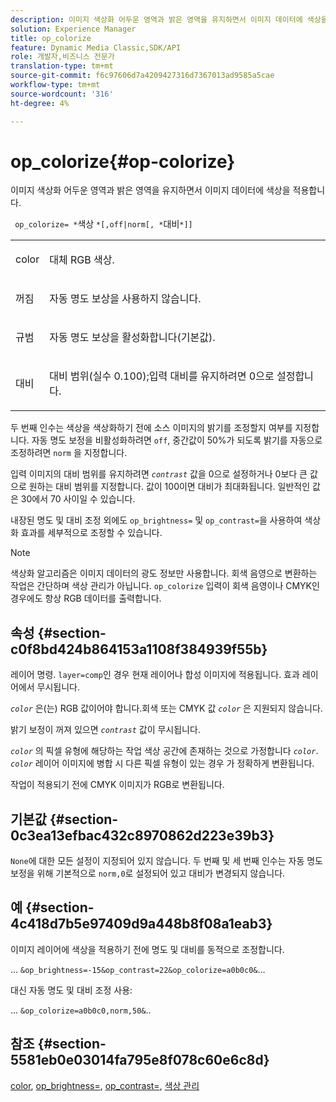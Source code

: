 ```yaml
---
description: 이미지 색상화 어두운 영역과 밝은 영역을 유지하면서 이미지 데이터에 색상을 적용합니다.
solution: Experience Manager
title: op_colorize
feature: Dynamic Media Classic,SDK/API
role: 개발자,비즈니스 전문가
translation-type: tm+mt
source-git-commit: f6c97606d7a4209427316d7367013ad9585a5cae
workflow-type: tm+mt
source-wordcount: '316'
ht-degree: 4%

---
```



# op_colorize{#op-colorize}

이미지 색상화 어두운 영역과 밝은 영역을 유지하면서 이미지 데이터에 색상을 적용합니다.

` op_colorize= *`색상 `*[,off|norm[, *`대비`*]]`

<table id="simpletable_768D6CDF3F734E7F89DC7AB2EAAC0C77"> 
 <tr class="strow"> 
  <td class="stentry"> <p> <span class="varname"> color </span> </p> </td> 
  <td class="stentry"> <p>대체 RGB 색상. </p> </td> 
 </tr> 
 <tr class="strow"> 
  <td class="stentry"> <p> <span class="codeph"> 꺼짐 </span> </p> </td> 
  <td class="stentry"> <p>자동 명도 보상을 사용하지 않습니다. </p> </td> 
 </tr> 
 <tr class="strow"> 
  <td class="stentry"> <p> <span class="codeph"> 규범  </span> </p> </td> 
  <td class="stentry"> <p>자동 명도 보상을 활성화합니다(기본값). </p> </td> 
 </tr> 
 <tr class="strow"> 
  <td class="stentry"> <p> <span class="varname"> 대비 </span> </p> </td> 
  <td class="stentry"> <p>대비 범위(실수 0.100);입력 대비를 유지하려면 0으로 설정합니다. </p> </td> 
 </tr> 
</table>

두 번째 인수는 색상을 색상화하기 전에 소스 이미지의 밝기를 조정할지 여부를 지정합니다. 자동 명도 보정을 비활성화하려면 `off`, 중간값이 50%가 되도록 밝기를 자동으로 조정하려면 `norm` 을 지정합니다.

입력 이미지의 대비 범위를 유지하려면 *`contrast`* 값을 0으로 설정하거나 0보다 큰 값으로 원하는 대비 범위를 지정합니다. 값이 100이면 대비가 최대화됩니다. 일반적인 값은 30에서 70 사이일 수 있습니다.

내장된 명도 및 대비 조정 외에도 `op_brightness=` 및 `op_contrast=`을 사용하여 색상화 효과를 세부적으로 조정할 수 있습니다.

>[!NOTE]
>
>색상화 알고리즘은 이미지 데이터의 광도 정보만 사용합니다. 회색 음영으로 변환하는 작업은 간단하며 색상 관리가 아닙니다. `op_colorize` 입력이 회색 음영이나 CMYK인 경우에도 항상 RGB 데이터를 출력합니다.

## 속성 {#section-c0f8bd424b864153a1108f384939f55b}

레이어 명령. `layer=comp`인 경우 현재 레이어나 합성 이미지에 적용됩니다. 효과 레이어에서 무시됩니다.

*`color`* 은(는) RGB 값이어야 합니다.회색 또는 CMYK 값 *`color`* 은 지원되지 않습니다.

밝기 보정이 꺼져 있으면 *`contrast`* 값이 무시됩니다.

*`color`* 의 픽셀 유형에 해당하는 작업 색상 공간에 존재하는 것으로 가정합니다 *`color`*. *`color`* 레이어 이미지에 병합 시 다른 픽셀 유형이 있는 경우 가 정확하게 변환됩니다.

작업이 적용되기 전에 CMYK 이미지가 RGB로 변환됩니다.

## 기본값 {#section-0c3ea13efbac432c8970862d223e39b3}

`None`에 대한 모든 설정이 지정되어 있지 않습니다. 두 번째 및 세 번째 인수는 자동 명도 보정을 위해 기본적으로 `norm,0`로 설정되어 있고 대비가 변경되지 않습니다.

## 예 {#section-4c418d7b5e97409d9a448b8f08a1eab3}

이미지 레이어에 색상을 적용하기 전에 명도 및 대비를 동적으로 조정합니다.

… `&op_brightness=-15&op_contrast=22&op_colorize=a0b0c0&`…

대신 자동 명도 및 대비 조정 사용:

... `&op_colorize=a0b0c0,norm,50&`..

## 참조 {#section-5581eb0e03014fa795e8f078c60e6c8d}

[color](/help/aem-is-ir-api/is-api/http-ref/image-serving-api-ref/c-http-protocol-reference/c-data-types/r-is-http-color.md),  [op_brightness=](../../../../../is-api/http-ref/image-serving-api-ref/c-http-protocol-reference/c-command-reference/r-op-brightness.md#reference-edf79dc41ae5411c80bec3ee3731c58a),  [op_contrast=](../../../../../is-api/http-ref/image-serving-api-ref/c-http-protocol-reference/c-command-reference/r-op-contrast.md#reference-b26dfa9869fd43bebea0fbb8e9fe743d),  [색상 관리](../../../../../is-api/http-ref/image-serving-api-ref/c-http-protocol-reference/c-syntax-and-features/r-color-management.md#reference-c7e4a72d589145189f7e4bcb6b4544d7)
